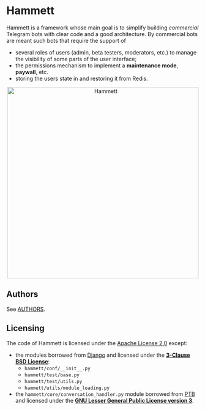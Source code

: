 # Hammett

Hammett is a framework whose main goal is to simplify building *commercial* Telegram bots with clear code and a good architecture. By commercial bots are meant such bots that require the support of

  * several roles of users (admin, beta testers, moderators, etc.) to manage the visibility of some parts of the user interface;
  * the permissions mechanism to implement a **maintenance mode**, **paywall**, etc.
  * storing the users state in and restoring it from Redis.

<p align="center">
    <img src="/assets/images/logo.png" alt="Hammett" style="max-width: 100%; width: 500px">
</p>

## Authors

See [AUTHORS](AUTHORS.md).

## Licensing

The code of Hammett is licensed under the [Apache License 2.0](https://apache.org/licenses/LICENSE-2.0) except:

* the modules borrowed from [Django](https://djangoproject.com) and licensed under the **[3-Clause BSD License](https://opensource.org/license/bsd-3-clause/)**:
  * `hammett/conf/__init__.py`
  * `hammett/test/base.py`
  * `hammett/test/utils.py`
  * `hammett/utils/module_loading.py`
* the `hammett/core/conversation_handler.py` module borrowed from [PTB](https://python-telegram-bot.org) and licensed under the **[GNU Lesser General Public License version 3](https://opensource.org/license/lgpl-3-0/)**.
